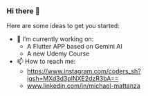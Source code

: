 ### Hi there 👋

Here are some ideas to get you started:

- 🔭 I’m currently working on:
    - A Flutter APP based on Gemini AI
    - A new Udemy Course 
- 📫 How to reach me:
    - https://www.instagram.com/coders_sh?igsh=MXd3d3plNXE2dzR3bA==
    - www.linkedin.com/in/michael-mattanza


